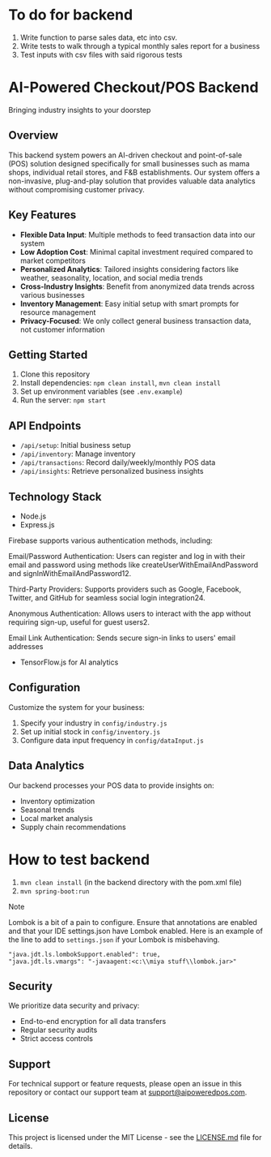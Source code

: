 # To do for backend

1. Write function to parse sales data, etc into csv.
2. Write tests to walk through a typical monthly sales report for a business
3. Test inputs with csv files with said rigorous tests

# AI-Powered Checkout/POS Backend

Bringing industry insights to your doorstep

## Overview

This backend system powers an AI-driven checkout and point-of-sale (POS) solution designed specifically for small businesses such as mama shops, individual retail stores, and F&B establishments. Our system offers a non-invasive, plug-and-play solution that provides valuable data analytics without compromising customer privacy.

## Key Features

- **Flexible Data Input**: Multiple methods to feed transaction data into our system
- **Low Adoption Cost**: Minimal capital investment required compared to market competitors
- **Personalized Analytics**: Tailored insights considering factors like weather, seasonality, location, and social media trends
- **Cross-Industry Insights**: Benefit from anonymized data trends across various businesses
- **Inventory Management**: Easy initial setup with smart prompts for resource management
- **Privacy-Focused**: We only collect general business transaction data, not customer information

## Getting Started

1. Clone this repository
2. Install dependencies: `npm clean install`, `mvn clean install`
3. Set up environment variables (see `.env.example`)
4. Run the server: `npm start`

## API Endpoints

- `/api/setup`: Initial business setup
- `/api/inventory`: Manage inventory
- `/api/transactions`: Record daily/weekly/monthly POS data
- `/api/insights`: Retrieve personalized business insights

## Technology Stack

- Node.js
- Express.js
  
Firebase supports various authentication methods, including:

Email/Password Authentication: Users can register and log in with their email and password using methods like createUserWithEmailAndPassword and signInWithEmailAndPassword12.

Third-Party Providers: Supports providers such as Google, Facebook, Twitter, and GitHub for seamless social login integration24.

Anonymous Authentication: Allows users to interact with the app without requiring sign-up, useful for guest users2.

Email Link Authentication: Sends secure sign-in links to users' email addresses
- TensorFlow.js for AI analytics

## Configuration

Customize the system for your business:

1. Specify your industry in `config/industry.js`
2. Set up initial stock in `config/inventory.js`
3. Configure data input frequency in `config/dataInput.js`

## Data Analytics

Our backend processes your POS data to provide insights on:

- Inventory optimization
- Seasonal trends
- Local market analysis
- Supply chain recommendations

# How to test backend

1. `mvn clean install` (in the backend directory with the pom.xml file)
2. `mvn spring-boot:run`

> [!NOTE]
> Lombok is a bit of a pain to configure. Ensure that annotations are enabled and that your IDE settings.json have Lombok enabled. Here is an example of the line to add to `settings.json` if your Lombok is misbehaving.

```console
"java.jdt.ls.lombokSupport.enabled": true,
"java.jdt.ls.vmargs": "-javaagent:<c:\\miya stuff\\lombok.jar>"
```

## Security

We prioritize data security and privacy:

- End-to-end encryption for all data transfers
- Regular security audits
- Strict access controls

## Support

For technical support or feature requests, please open an issue in this repository or contact our support team at support@aipoweredpos.com.

## License

This project is licensed under the MIT License - see the [LICENSE.md](LICENSE.md) file for details.

